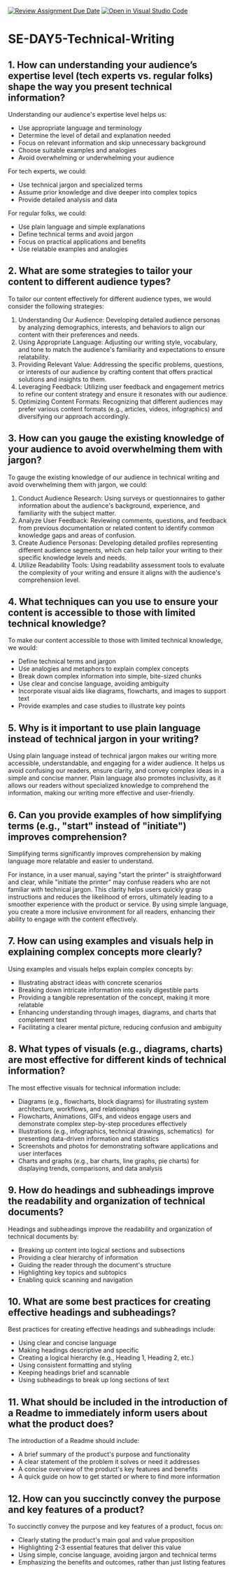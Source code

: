 [![Review Assignment Due Date](https://classroom.github.com/assets/deadline-readme-button-22041afd0340ce965d47ae6ef1cefeee28c7c493a6346c4f15d667ab976d596c.svg)](https://classroom.github.com/a/zsAR-pyY)
[![Open in Visual Studio Code](https://classroom.github.com/assets/open-in-vscode-2e0aaae1b6195c2367325f4f02e2d04e9abb55f0b24a779b69b11b9e10269abc.svg)](https://classroom.github.com/online_ide?assignment_repo_id=15662846&assignment_repo_type=AssignmentRepo)
# SE-DAY5-Technical-Writing
## 1. How can understanding your audience’s expertise level (tech experts vs. regular folks) shape the way you present technical information?

Understanding our audience's expertise level helps us:
- Use appropriate language and terminology
- Determine the level of detail and explanation needed
- Focus on relevant information and skip unnecessary background
- Choose suitable examples and analogies
- Avoid overwhelming or underwhelming your audience

For tech experts, we could:
- Use technical jargon and specialized terms
- Assume prior knowledge and dive deeper into complex topics
- Provide detailed analysis and data

For regular folks, we could:
- Use plain language and simple explanations
- Define technical terms and avoid jargon
- Focus on practical applications and benefits
- Use relatable examples and analogies

## 2. What are some strategies to tailor your content to different audience types?

To tailor our content effectively for different audience types, we would consider the following strategies:
1. Understanding Our Audience: Developing detailed audience personas by analyzing demographics, interests, and behaviors to align our content with their preferences and needs.
2. Using Appropriate Language: Adjusting our writing style, vocabulary, and tone to match the audience's familiarity and expectations to ensure relatability.
3. Providing Relevant Value: Addressing the specific problems, questions, or interests of our audience by crafting content that offers practical solutions and insights to them.
4. Leveraging Feedback: Utilizing user feedback and engagement metrics to refine our content strategy and ensure it resonates with our audience.
5. Optimizing Content Formats: Recognizing that different audiences may prefer various content formats (e.g., articles, videos, infographics) and diversifying our approach accordingly.

## 3. How can you gauge the existing knowledge of your audience to avoid overwhelming them with jargon?

To gauge the existing knowledge of our audience in technical writing and avoid overwhelming them with jargon, we could:
1. Conduct Audience Research: Using surveys or questionnaires to gather information about the audience's background, experience, and familiarity with the subject matter.
2. Analyze User Feedback: Reviewing comments, questions, and feedback from previous documentation or related content to identify common knowledge gaps and areas of confusion.
3. Create Audience Personas: Developing detailed profiles representing different audience segments, which can help tailor your writing to their specific knowledge levels and needs.
4. Utilize Readability Tools: Using readability assessment tools to evaluate the complexity of your writing and ensure it aligns with the audience's comprehension level.

## 4. What techniques can you use to ensure your content is accessible to those with limited technical knowledge?

To make our content accessible to those with limited technical knowledge, we would:
- Define technical terms and jargon
- Use analogies and metaphors to explain complex concepts
- Break down complex information into simple, bite-sized chunks
- Use clear and concise language, avoiding ambiguity
- Incorporate visual aids like diagrams, flowcharts, and images to support text
- Provide examples and case studies to illustrate key points

## 5. Why is it important to use plain language instead of technical jargon in your writing?

Using plain language instead of technical jargon makes our writing more accessible, understandable, and engaging for a wider audience. It helps us avoid confusing our readers, ensure clarity, and convey complex ideas in a simple and concise manner. Plain language also promotes inclusivity, as it allows our readers without specialized knowledge to comprehend the information, making our writing more effective and user-friendly.

## 6. Can you provide examples of how simplifying terms (e.g., "start" instead of "initiate") improves comprehension?

Simplifying terms significantly improves comprehension by making language more relatable and easier to understand. 

For instance, in a user manual, saying "start the printer" is straightforward and clear, while "initiate the printer" may confuse readers who are not familiar with technical jargon. This clarity helps users quickly grasp instructions and reduces the likelihood of errors, ultimately leading to a smoother experience with the product or service. By using simple language, you create a more inclusive environment for all readers, enhancing their ability to engage with the content effectively.

## 7. How can using examples and visuals help in explaining complex concepts more clearly?

Using examples and visuals helps explain complex concepts by:
- Illustrating abstract ideas with concrete scenarios
- Breaking down intricate information into easily digestible parts
- Providing a tangible representation of the concept, making it more relatable
- Enhancing understanding through images, diagrams, and charts that complement text
- Facilitating a clearer mental picture, reducing confusion and ambiguity

## 8. What types of visuals (e.g., diagrams, charts) are most effective for different kinds of technical information?

The most effective visuals for technical information include:
- Diagrams (e.g., flowcharts, block diagrams) for illustrating system architecture, workflows, and relationships
- Flowcharts, Animations, GIFs, and videos engage users and demonstrate complex step-by-step procedures effectively
- Illustrations (e.g., infographics, technical drawings, schematics)  for presenting data-driven information and statistics
- Screenshots and photos for demonstrating software applications and user interfaces
- Charts and graphs (e.g., bar charts, line graphs, pie charts) for displaying trends, comparisons, and data analysis

## 9. How do headings and subheadings improve the readability and organization of technical documents?

Headings and subheadings improve the readability and organization of technical documents by:
- Breaking up content into logical sections and subsections
- Providing a clear hierarchy of information
- Guiding the reader through the document's structure
- Highlighting key topics and subtopics
- Enabling quick scanning and navigation

## 10. What are some best practices for creating effective headings and subheadings?

Best practices for creating effective headings and subheadings include:
- Using clear and concise language
- Making headings descriptive and specific
- Creating a logical hierarchy (e.g., Heading 1, Heading 2, etc.)
- Using consistent formatting and styling
- Keeping headings brief and scannable
- Using subheadings to break up long sections of text

## 11. What should be included in the introduction of a Readme to immediately inform users about what the product does?

The introduction of a Readme should include:
- A brief summary of the product's purpose and functionality
- A clear statement of the problem it solves or need it addresses
- A concise overview of the product's key features and benefits
- A quick guide on how to get started or where to find more information

## 12. How can you succinctly convey the purpose and key features of a product?

To succinctly convey the purpose and key features of a product, focus on:
- Clearly stating the product's main goal and value proposition
- Highlighting 2-3 essential features that deliver this value
- Using simple, concise language, avoiding jargon and technical terms
- Emphasizing the benefits and outcomes, rather than just listing features
